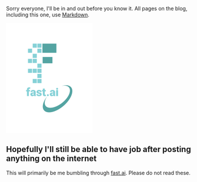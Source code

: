 Sorry everyone, I'll be in and out before you know it.
All pages on the blog, including this one, use 
[Markdown](https://guides.github.com/features/mastering-markdown/).

![Image of fast.ai logo](images/logo.png)

## Hopefully I'll still be able to have job after posting anything on the internet

This will primarily be me bumbling through [fast.ai](https://www.fast.ai). Please do not read these.
